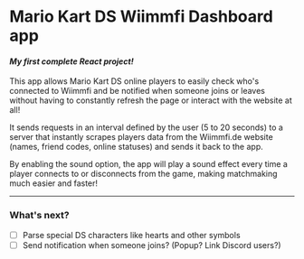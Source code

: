 # Mario Kart DS Wiimmfi Dashboard app

#### _My first complete React project!_

This app allows Mario Kart DS online players to easily check who's connected to Wiimmfi and be notified when someone joins or leaves without having to constantly refresh the page or interact with the website at all!

It sends requests in an interval defined by the user (5 to 20 seconds) to a server that instantly scrapes players data from the Wiimmfi.de website (names, friend codes, online statuses) and sends it back to the app.

By enabling the sound option, the app will play a sound effect every time a player connects to or disconnects from the game, making matchmaking much easier and faster!

---

### What's next?
- [ ] Parse special DS characters like hearts and other symbols
- [ ] Send notification when someone joins? (Popup? Link Discord users?)
